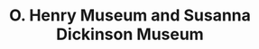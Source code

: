 ---
layout: repo
title: "O. Henry Museum and Susanna Dickinson Museum"
id: 16862
permalink: repos/16862/
---